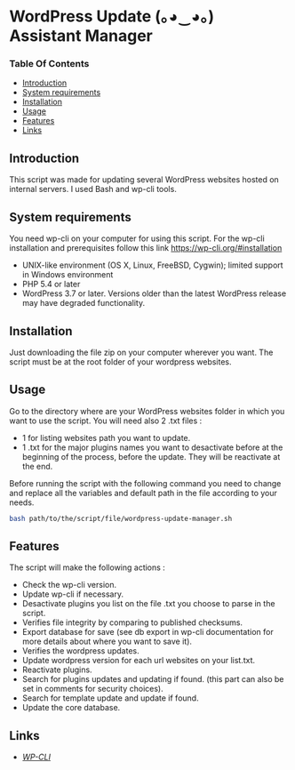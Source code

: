 


# WordPress Update (｡◕‿◕｡) Assistant Manager   


### Table Of Contents
* [Introduction](#intro)
* [System requirements](#prerequisites)
* [Installation](#setup)
* [Usage](#usage)
* [Features](#features)
* [Links](#links)

## Introduction<a name="intro"></a>

This script was made for updating several WordPress websites hosted on internal servers.
I used Bash and wp-cli tools.

## System requirements<a name="prerequisites"></a>

You need wp-cli on your computer for using this script. 
For the wp-cli installation and prerequisites follow this link https://wp-cli.org/#installation

* UNIX-like environment (OS X, Linux, FreeBSD, Cygwin); limited support in Windows environment
* PHP 5.4 or later
* WordPress 3.7 or later. Versions older than the latest WordPress release may have degraded functionality.


## Installation<a name="setup"></a>

Just downloading the file zip on your computer wherever you want. 
The script must be at the root folder of your wordpress websites.

## Usage<a name="usage"></a>

Go to the directory where are your WordPress websites folder in which you want to use the script. 
You will need also 2 .txt files : 
* 1 for listing websites path you want to update.
* 1 .txt for the major plugins names you want to desactivate before at the beginning of the process, before the update. They will be reactivate at the end.

Before running the script with the following command you need to change and replace all the variables and default path in the file according to your needs.  

```bash
bash path/to/the/script/file/wordpress-update-manager.sh 
```

## Features<a name="features"></a>

The script will make the following actions : 
	
* Check the wp-cli version.
* Update wp-cli if necessary.
* Desactivate plugins you list on the file .txt you choose to parse in the script.
* Verifies file integrity by comparing to published checksums.
* Export database for save (see db export in wp-cli documentation for more details about where you want to save it).
* Verifies the wordpress updates.
* Update wordpress version for each url websites on your list.txt.
* Reactivate plugins.
* Search for plugins updates and updating if found. (this part can also be set in comments for security choices).
* Search for template update and update if found.
* Update the core database.

## Links<a name="links"></a>

* *[WP-CLI](https://wp-cli.org/fr/)*

